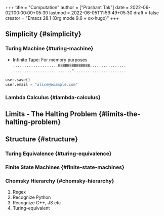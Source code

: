 +++
title = "Computation"
author = ["Prashant Tak"]
date = 2022-06-02T00:00:00+05:30
lastmod = 2022-06-05T11:59:49+05:30
draft = false
creator = "Emacs 28.1 (Org mode 9.6 + ox-hugo)"
+++

## Simplicity {#simplicity}


### Turing Machine {#turing-machine}

-   Infinite Tape: For memory purposes
    `....................BBBBBBBBBBBBBB................`
    `..........................^.......................`

<!--listend-->

```python
user.save()
user.email = "alice@example.com"
```


### Lambda Calculus {#lambda-calculus}


## Limits - The Halting Problem {#limits-the-halting-problem}


## Structure {#structure}


### Turing Equivalence {#turing-equivalence}


### Finite State Machines {#finite-state-machines}


### Chomsky Hierarchy {#chomsky-hierarchy}

1.  Regex
2.  Recognize Python
3.  Recognize C++, JS etc
4.  Turing-equivalent
